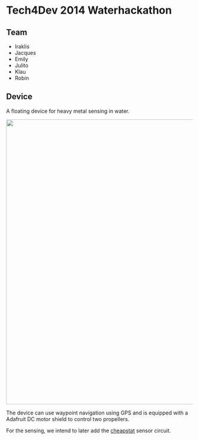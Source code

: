 Tech4Dev 2014 Waterhackathon
============================

Team
----

* Iraklis
* Jacques
* Emily
* Julito
* Klau
* Robin

Device
------

A floating device for heavy metal sensing in water.

<img src="https://raw.githubusercontent.com/BioDesignRealWorld/WaterHackathon/master/images/float.jpg" width=1024 height=768>

The device can use waypoint navigation using GPS and is equipped with a
Adafruit DC motor shield to control two propellers.

For the sensing, we intend to later add the
[cheapstat](http://www.plosone.org/article/info%3Adoi%2F10.1371%2Fjournal.pone.0023783)
sensor circuit.

